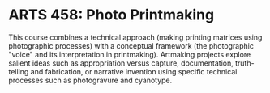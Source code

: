 # ARTS 458: Photo Printmaking

This course combines a technical approach (making printing matrices using photographic processes) with a conceptual framework (the photographic "voice" and its interpretation in printmaking). Artmaking projects explore salient ideas such as appropriation versus capture, documentation, truth-telling and fabrication, or narrative invention using specific technical processes such as photogravure and cyanotype.